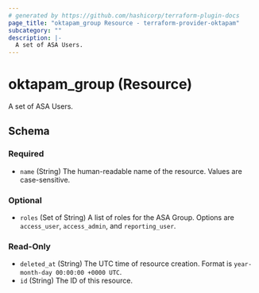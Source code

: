 ```yaml
---
# generated by https://github.com/hashicorp/terraform-plugin-docs
page_title: "oktapam_group Resource - terraform-provider-oktapam"
subcategory: ""
description: |-
  A set of ASA Users.
---
```


# oktapam_group (Resource)

A set of ASA Users.



<!-- schema generated by tfplugindocs -->
## Schema

### Required

- `name` (String) The human-readable name of the resource. Values are case-sensitive.

### Optional

- `roles` (Set of String) A list of roles for the ASA Group. Options are `access_user`, `access_admin`, and `reporting_user`.

### Read-Only

- `deleted_at` (String) The UTC time of resource creation. Format is `year-month-day 00:00:00 +0000 UTC`.
- `id` (String) The ID of this resource.


